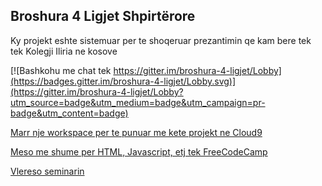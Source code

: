 ## Broshura 4 Ligjet Shpirtërore

Ky projekt eshte sistemuar per te shoqeruar prezantimin qe kam bere tek tek Kolegji Iliria ne kosove

[![Bashkohu me chat tek https://gitter.im/broshura-4-ligjet/Lobby](https://badges.gitter.im/broshura-4-ligjet/Lobby.svg)](https://gitter.im/broshura-4-ligjet/Lobby?utm_source=badge&utm_medium=badge&utm_campaign=pr-badge&utm_content=badge)

[Marr nje workspace per te punuar me kete projekt ne Cloud9](https://c9.io/new/clone?name=broshura-4-ligjet&cloneFromWorkspace=gburgett%2Fbroshura-4-ligjet&description=&private=false)

[Meso me shume per HTML, Javascript, etj tek FreeCodeCamp](http://freecodecamp.com/)

[Vlereso seminarin](https://docs.google.com/forms/d/e/1FAIpQLSdu462fiAQC-KevyXlwJ3dhZV1X1Uh1ea3kTb126-cZfjON3g/viewform?usp=sf_link)
